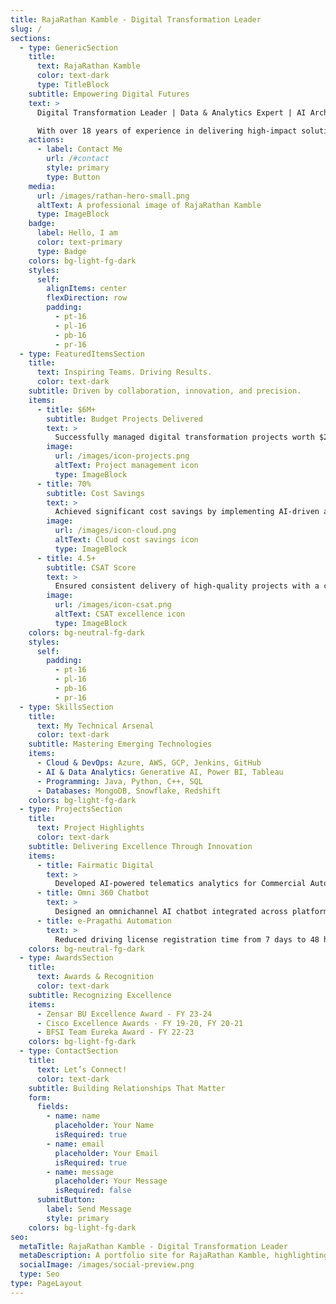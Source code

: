 ```yaml
---
title: RajaRathan Kamble - Digital Transformation Leader
slug: /
sections:
  - type: GenericSection
    title:
      text: RajaRathan Kamble
      color: text-dark
      type: TitleBlock
    subtitle: Empowering Digital Futures
    text: >
      Digital Transformation Leader | Data & Analytics Expert | AI Architect

      With over 18 years of experience in delivering high-impact solutions across BFSI, Retail, and Hi-Tech industries, I specialize in **AI/ML**, **Cloud Technologies**, and **Data Engineering**. Known for leading multi-million-dollar projects and driving operational excellence, I am passionate about solving complex business challenges through innovation and collaboration.
    actions:
      - label: Contact Me
        url: /#contact
        style: primary
        type: Button
    media:
      url: /images/rathan-hero-small.png
      altText: A professional image of RajaRathan Kamble
      type: ImageBlock
    badge:
      label: Hello, I am  
      color: text-primary
      type: Badge
    colors: bg-light-fg-dark
    styles:
      self:
        alignItems: center
        flexDirection: row
        padding:
          - pt-16
          - pl-16
          - pb-16
          - pr-16
  - type: FeaturedItemsSection
    title:
      text: Inspiring Teams. Driving Results.
      color: text-dark
    subtitle: Driven by collaboration, innovation, and precision.
    items:
      - title: $6M+
        subtitle: Budget Projects Delivered
        text: >
          Successfully managed digital transformation projects worth $2M to $6M, delivering exceptional results for BFSI, Retail, and Hi-Tech industries.
        image:
          url: /images/icon-projects.png
          altText: Project management icon
          type: ImageBlock
      - title: 70%
        subtitle: Cost Savings
        text: >
          Achieved significant cost savings by implementing AI-driven analytics and cloud migration solutions across global clients.
        image:
          url: /images/icon-cloud.png
          altText: Cloud cost savings icon
          type: ImageBlock
      - title: 4.5+
        subtitle: CSAT Score
        text: >
          Ensured consistent delivery of high-quality projects with a customer satisfaction rate of 4.5+ CSAT score.
        image:
          url: /images/icon-csat.png
          altText: CSAT excellence icon
          type: ImageBlock
    colors: bg-neutral-fg-dark
    styles:
      self:
        padding:
          - pt-16
          - pl-16
          - pb-16
          - pr-16
  - type: SkillsSection
    title:
      text: My Technical Arsenal
      color: text-dark
    subtitle: Mastering Emerging Technologies
    items:
      - Cloud & DevOps: Azure, AWS, GCP, Jenkins, GitHub
      - AI & Data Analytics: Generative AI, Power BI, Tableau
      - Programming: Java, Python, C++, SQL
      - Databases: MongoDB, Snowflake, Redshift
    colors: bg-light-fg-dark
  - type: ProjectsSection
    title:
      text: Project Highlights
      color: text-dark
    subtitle: Delivering Excellence Through Innovation
    items:
      - title: Fairmatic Digital
        text: >
          Developed AI-powered telematics analytics for Commercial Auto Insurance, achieving 56% QoQ growth.
      - title: Omni 360 Chatbot
        text: >
          Designed an omnichannel AI chatbot integrated across platforms for a retail client, enhancing customer engagement.
      - title: e-Pragathi Automation
        text: >
          Reduced driving license registration time from 7 days to 48 hours through process automation.
    colors: bg-neutral-fg-dark
  - type: AwardsSection
    title:
      text: Awards & Recognition
      color: text-dark
    subtitle: Recognizing Excellence
    items:
      - Zensar BU Excellence Award - FY 23-24
      - Cisco Excellence Awards - FY 19-20, FY 20-21
      - BFSI Team Eureka Award - FY 22-23
    colors: bg-light-fg-dark
  - type: ContactSection
    title:
      text: Let’s Connect!
      color: text-dark
    subtitle: Building Relationships That Matter
    form:
      fields:
        - name: name
          placeholder: Your Name
          isRequired: true
        - name: email
          placeholder: Your Email
          isRequired: true
        - name: message
          placeholder: Your Message
          isRequired: false
      submitButton:
        label: Send Message
        style: primary
    colors: bg-light-fg-dark
seo:
  metaTitle: RajaRathan Kamble - Digital Transformation Leader
  metaDescription: A portfolio site for RajaRathan Kamble, highlighting his expertise in AI, Cloud, and Data Engineering.
  socialImage: /images/social-preview.png
  type: Seo
type: PageLayout
---
```

